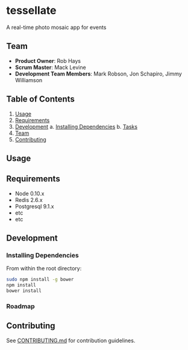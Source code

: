 # tessellate

A real-time photo mosaic app for events

## Team

  - __Product Owner__: Rob Hays
  - __Scrum Master__: Mack Levine
  - __Development Team Members__: Mark Robson, Jon Schapiro, Jimmy Williamson

## Table of Contents

1. [Usage](#Usage)
2. [Requirements](#requirements)
3. [Development](#development)
    a. [Installing Dependencies](#installing-dependencies)
    b. [Tasks](#tasks)
4. [Team](#team)
5. [Contributing](#contributing)

## Usage



## Requirements

- Node 0.10.x
- Redis 2.6.x
- Postgresql 9.1.x
- etc
- etc

## Development

### Installing Dependencies

From within the root directory:

```sh
sudo npm install -g bower
npm install
bower install
```

### Roadmap


## Contributing

See [CONTRIBUTING.md](CONTRIBUTING.md) for contribution guidelines.